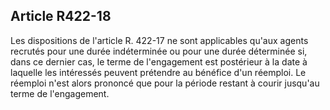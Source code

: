 ## Article R422-18

Les dispositions de l'article R. 422-17 ne sont applicables qu'aux agents recrutés pour une durée indéterminée
ou pour une durée déterminée si, dans ce dernier cas, le terme de l'engagement est postérieur à la date à
laquelle les intéressés peuvent prétendre au bénéfice d'un réemploi. Le réemploi n'est alors prononcé que
pour la période restant à courir jusqu'au terme de l'engagement.

